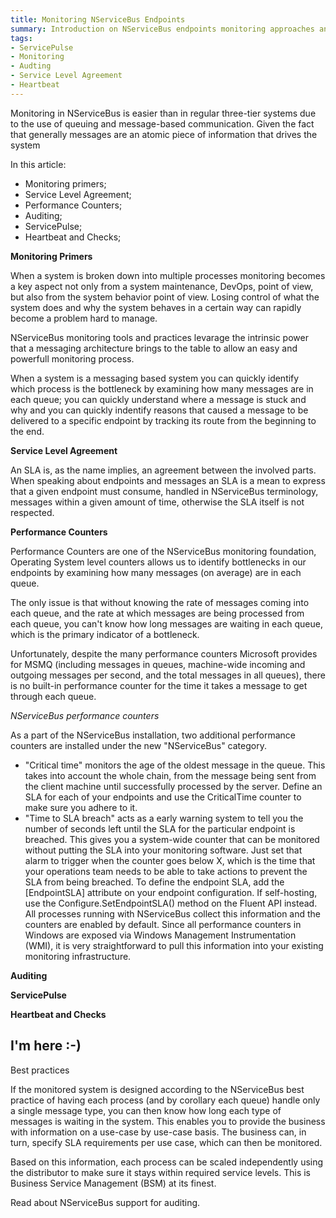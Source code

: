 ```yaml
---
title: Monitoring NServiceBus Endpoints
summary: Introduction on NServiceBus endpoints monitoring approaches and tools
tags:
- ServicePulse
- Monitoring
- Audting
- Service Level Agreement
- Heartbeat
---
```

Monitoring in NServiceBus is easier than in regular three-tier systems due to the use of queuing and message-based communication. Given the fact that generally messages are an atomic piece of information that drives the system

In this article:

* Monitoring primers;
* Service Level Agreement;
* Performance Counters;
* Auditing;
* ServicePulse;
* Heartbeat and Checks;

**Monitoring Primers**

When a system is broken down into multiple processes monitoring becomes a key aspect not only from a system maintenance, DevOps, point of view, but also from the system behavior point of view. Losing control of what the system does and why the system behaves in a certain way can rapidly become a problem hard to manage.

NServiceBus monitoring tools and practices levarage the intrinsic power that a messaging architecture brings to the table to allow an easy and powerfull monitoring process.

When a system is a messaging based system you can quickly identify which process is the bottleneck by examining how many messages are in each queue; you can quickly understand where a message is stuck and why and you can quickly indentify reasons that caused a message to be delivered to a specific endpoint by tracking its route from the beginning to the end.

**Service Level Agreement**

An SLA is, as the name implies, an agreement between the involved parts. When speaking about endpoints and messages an SLA is a mean to express that a given endpoint must consume, handled in NServiceBus terminology, messages within a given amount of time, otherwise the SLA itself is not respected.

**Performance Counters**

Performance Counters are one of the NServiceBus monitoring foundation, Operating System level counters allows us to identify bottlenecks in our endpoints by examining how many messages (on average) are in each queue.

The only issue is that without knowing the rate of messages coming into each queue, and the rate at which messages are being processed from each queue, you can't know how long messages are waiting in each queue, which is the primary indicator of a bottleneck.

Unfortunately, despite the many performance counters Microsoft provides for MSMQ (including messages in queues, machine-wide incoming and outgoing messages per second, and the total messages in all queues), there is no built-in performance counter for the time it takes a message to get through each queue.

*NServiceBus performance counters*

As a part of the NServiceBus installation, two additional performance counters are installed under the new "NServiceBus" category.

* "Critical time" monitors the age of the oldest message in the queue. This takes into account the whole chain, from the message being sent from the client machine until successfully processed by the server. Define an SLA for each of your endpoints and use the CriticalTime counter to make sure you adhere to it.
* "Time to SLA breach" acts as a early warning system to tell you the number of seconds left until the SLA for the particular endpoint is breached. This gives you a system-wide counter that can be monitored without putting the SLA into your monitoring software. Just set that alarm to trigger when the counter goes below X, which is the time that your operations team needs to be able to take actions to prevent the SLA from being breached. To define the endpoint SLA, add the [EndpointSLA] attribute on your endpoint configuration. If self-hosting, use the Configure.SetEndpointSLA() method on the Fluent API instead. All processes running with NServiceBus collect this information and the counters are enabled by default.
Since all performance counters in Windows are exposed via Windows Management Instrumentation (WMI), it is very straightforward to pull this information into your existing monitoring infrastructure.

**Auditing**



**ServicePulse**

**Heartbeat and Checks**


I'm here :-)
-------------






Best practices

If the monitored system is designed according to the NServiceBus best practice of having each process (and by corollary each queue) handle only a single message type, you can then know how long each type of messages is waiting in the system. This enables you to provide the business with information on a use-case by use-case basis. The business can, in turn, specify SLA requirements per use case, which can then be monitored.

Based on this information, each process can be scaled independently using the distributor to make sure it stays within required service levels. This is Business Service Management (BSM) at its finest.

Read about NServiceBus support for auditing.
